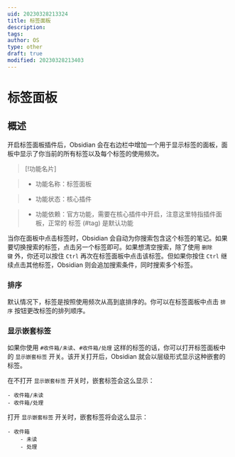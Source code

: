 ```yaml
---
uid: 20230328213324
title: 标签面板
description: 
tags: 
author: OS
type: other
draft: true
modified: 20230328213403
---
```

# 标签面板

## 概述

开启标签面板插件后，Obsidian 会在右边栏中增加一个用于显示标签的面板，面板中显示了你当前的所有标签以及每个标签的使用频次。

>[!功能名片]

>- 功能名称：标签面板

>- 功能状态：核心插件

>- 功能依赖：官方功能，需要在核心插件中开启，注意这里特指插件面板，正常的 标签 (#tag) 是默认功能

当你在面板中点击标签时，Obsidian 会自动为你搜索包含这个标签的笔记。如果要切换搜索的标签，点击另一个标签即可。如果想清空搜索，除了使用 `删除键` 外，你还可以按住 `Ctrl` 再次在标签面板中点击该标签。但如果你按住 `Ctrl` 继续点击其他标签，Obsidian 则会追加搜索条件，同时搜索多个标签。

### 排序

默认情况下，标签是按照使用频次从高到底排序的。你可以在标签面板中点击 `排序` 按钮更改标签的排列顺序。

### 显示嵌套标签

如果你使用 `#收件箱/未读`、`#收件箱/处理` 这样的标签的话，你可以打开标签面板中的 `显示嵌套标签` 开关。该开关打开后，Obsidian 就会以层级形式显示这种嵌套的标签。

在不打开 `显示嵌套标签` 开关时，嵌套标签会这么显示：

```
- 收件箱/未读
- 收件箱/处理
```

打开 `显示嵌套标签` 开关时，嵌套标签将会这么显示：

```
- 收件箱
	- 未读
	- 处理
```